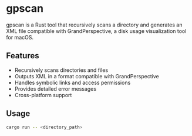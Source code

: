 # gpscan

gpscan is a Rust tool that recursively scans a directory and generates an XML file compatible with GrandPerspective, a disk usage visualization tool for macOS.

## Features

- Recursively scans directories and files
- Outputs XML in a format compatible with GrandPerspective
- Handles symbolic links and access permissions
- Provides detailed error messages
- Cross-platform support

## Usage

```sh
cargo run -- <directory_path>
```

